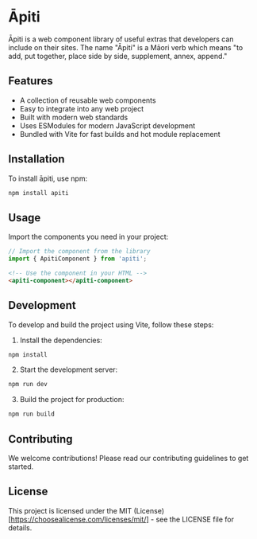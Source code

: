 # Āpiti

Āpiti is a web component library of useful extras that developers can include on their sites. The name "Āpiti" is a Māori verb which means "to add, put together, place side by side, supplement, annex, append."

## Features

- A collection of reusable web components
- Easy to integrate into any web project
- Built with modern web standards
- Uses ESModules for modern JavaScript development
- Bundled with Vite for fast builds and hot module replacement

## Installation

To install āpiti, use npm:

```sh
npm install apiti
```
## Usage

Import the components you need in your project:

```js
// Import the component from the library
import { ApitiComponent } from 'apiti';
```

```html
<!-- Use the component in your HTML -->
<apiti-component></apiti-component>
```

## Development

To develop and build the project using Vite, follow these steps:

1. Install the dependencies:
```sh
npm install
```
2. Start the development server:
```sh
npm run dev
```
3. Build the project for production:
```sh
npm run build
```
## Contributing
We welcome contributions! Please read our contributing guidelines to get started.

## License
This project is licensed under the MIT (License)[https://choosealicense.com/licenses/mit/] - see the LICENSE file for details.